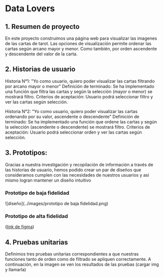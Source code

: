 # Data Lovers

## 1. Resumen de proyecto

En este proyecto construimos una página web para visualizar las imagenes de las cartas de tarot. Las opciones de visualización permite ordenar las cartas según arcano mayor y menor.
Como también, por orden ascendente y descendente del valor de la carta.

## 2. Historias de usuario

Historia N°1: "Yo como usuario, quiero poder visualizar las cartas filtrando por arcano mayor o menor"
Definición de terminado: Se ha implementado una función que filtra las cartas y según la selección (mayor o menor) se mostrará filtro. 
Criterios de aceptación: Usuario podrá seleccionar filtro y ver las cartas según selección.

Historia N°2: "Yo como usuario, quiero poder visualizar las cartas ordenando por su valor, ascendente o descendente"
Definición de terminado: Se ha implementado una función que ordene las cartas y según la selección (ascendente o descendente) se mostrará filtro. 
Criterios de aceptación: Usuario podrá seleccionar orden y ver las cartas según selección.


## 3. Prototipos:
Gracias a nuestra investigación y recopilación de información a través de las historias de usuario, hemos podido crear un par de diseños que consideramos cumplen con las necesidades de nuestros usuarios y así mismo logran mantener un diseño intuitivo

### Prototipo de baja fidelidad
![diseño](../images/prototipo de baja fidelidad.png)

### Prototipo de alta fidelidad
 ([link de figma](https://www.figma.com/file/DG5jPiNKBehSIlF5eYkvn2/Untitled?type=whiteboard&node-id=2%3A54&t=Dcms1IV5IVysu6pJ-1))

## 4. Pruebas unitarias
Definimos tres pruebas unitarias correspondientes a que nuestras funciones tanto de orden como de filtrado se apliquen correctamente. A continuación, en la imagen se ven los resultados de las pruebas
(cargar img y llamarla)
